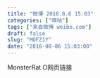 ```yaml
---
title: "微博 2016.8.6 15:03"
categories: ["嘀咕"]
tags: ["来自微博 weibo.com"]
draft: false
slug: "MOFZ1Y"
date: "2016-08-06 15:03:00"
---
```


<p>MonsterRat O网页链接 ​​​​</p>
